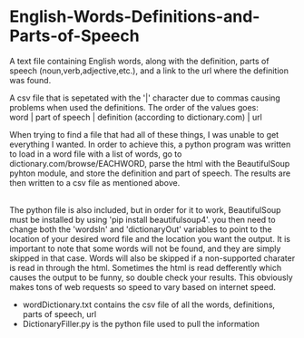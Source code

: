 # English-Words-Definitions-and-Parts-of-Speech
A text file containing English words, along with the definition, parts of speech (noun,verb,adjective,etc.), and a link to the url where the definition was found.

A csv file that is sepetated with the '|' character due to commas causing problems when used the definitions. The order of the values goes: <br> 
word | part of speech | definition (according to dictionary.com) | url

When trying to find a file that had all of these things, I was unable to get everything I wanted. In order to achieve this, a python program was written to load in a word file with a list of words, go to dictionary.com/browse/EACHWORD, parse the html with the BeautifulSoup pyhton module, and store the definition and part of speech. The results are then written to a csv file as mentioned above.

<br>
The python file is also included, but in order for it to work, BeautifulSoup must be installed by using 'pip install beautifulsoup4'. you then need to change both the 'wordsIn' and 'dictionaryOut' variables to point to the location of your desired word file and the location you want the output.
It is important to note that some words will not be found, and they are simply skipped in that case. Words will also be skipped if a non-supported charater is read in through the html. Sometimes the html is read defferently which causes the output to be funny, so double check your results. This obviously makes tons of web requests so speed to vary based on internet speed. 

<br>

+ wordDictionary.txt contains the csv file of all the words, definitions, parts of speech, url
+ DictionaryFiller.py is the python file used to pull the information
